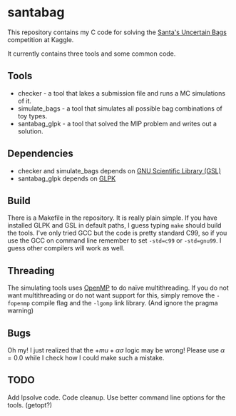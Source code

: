 # santabag

This repository contains my C code for solving the [Santa's Uncertain Bags](https://www.kaggle.com/c/santas-uncertain-bags)
competition at Kaggle.

It currently contains three tools and some common code.

## Tools
 * checker - a tool that lakes a submission file and runs a MC simulations of it.
 * simulate_bags - a tool that simulates all possible bag combinations of toy types.
 * santabag_glpk - a tool that solved the MIP problem and writes out a solution.

## Dependencies
 * checker and simulate_bags depends on [GNU Scientific Library (GSL)](https://www.gnu.org/software/gsl/)
 * santabag_glpk depends on [GLPK](https://www.gnu.org/software/glpk/)

## Build
There is a Makefile in the repository. It is really plain simple. If you have installed GLPK and GSL in
default paths, I guess typing `make` should build the tools. I've only tried GCC but the code is pretty standard C99,
so if you use the GCC on command line remember to set `-std=c99` or `-std=gnu99`. I guess other compilers will work as well.

## Threading
The simulating tools uses [OpenMP](http://www.openmp.org/) to do naïve multithreading. If you do not want multithreading
or do not want support for this, simply remove the `-fopenmp` compile flag and the `-lgomp` link library. (And
ignore the pragma warning)

## Bugs
Oh my! I just realized that the $+mu + \alpha \sigma$ logic may be wrong! Please use $\alpha=0.0$ while I check
how I could make such a mistake.

## TODO
Add lpsolve code. Code cleanup. Use better command line options for the tools. (getopt?)
